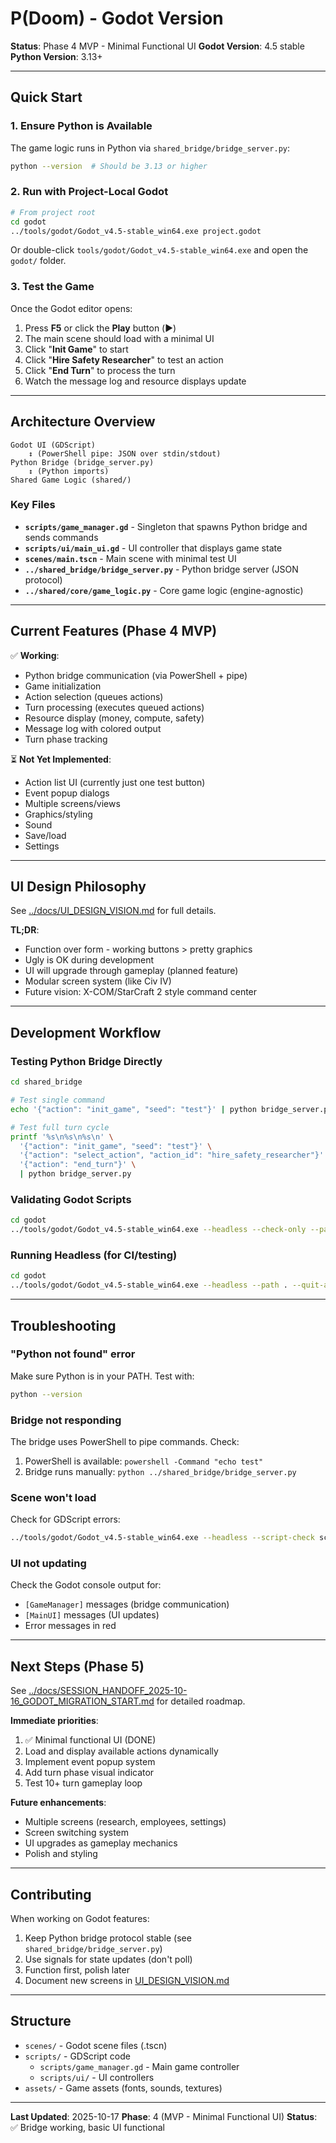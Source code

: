 # P(Doom) - Godot Version

**Status**: Phase 4 MVP - Minimal Functional UI
**Godot Version**: 4.5 stable
**Python Version**: 3.13+

---

## Quick Start

### 1. Ensure Python is Available
The game logic runs in Python via `shared_bridge/bridge_server.py`:

```bash
python --version  # Should be 3.13 or higher
```

### 2. Run with Project-Local Godot

```bash
# From project root
cd godot
../tools/godot/Godot_v4.5-stable_win64.exe project.godot
```

Or double-click `tools/godot/Godot_v4.5-stable_win64.exe` and open the `godot/` folder.

### 3. Test the Game

Once the Godot editor opens:
1. Press **F5** or click the **Play** button (▶️)
2. The main scene should load with a minimal UI
3. Click "**Init Game**" to start
4. Click "**Hire Safety Researcher**" to test an action
5. Click "**End Turn**" to process the turn
6. Watch the message log and resource displays update

---

## Architecture Overview

```
Godot UI (GDScript)
    ↕ (PowerShell pipe: JSON over stdin/stdout)
Python Bridge (bridge_server.py)
    ↕ (Python imports)
Shared Game Logic (shared/)
```

### Key Files

- **`scripts/game_manager.gd`** - Singleton that spawns Python bridge and sends commands
- **`scripts/ui/main_ui.gd`** - UI controller that displays game state
- **`scenes/main.tscn`** - Main scene with minimal test UI
- **`../shared_bridge/bridge_server.py`** - Python bridge server (JSON protocol)
- **`../shared/core/game_logic.py`** - Core game logic (engine-agnostic)

---

## Current Features (Phase 4 MVP)

✅ **Working**:
- Python bridge communication (via PowerShell + pipe)
- Game initialization
- Action selection (queues actions)
- Turn processing (executes queued actions)
- Resource display (money, compute, safety)
- Message log with colored output
- Turn phase tracking

⏳ **Not Yet Implemented**:
- Action list UI (currently just one test button)
- Event popup dialogs
- Multiple screens/views
- Graphics/styling
- Sound
- Save/load
- Settings

---

## UI Design Philosophy

See [../docs/UI_DESIGN_VISION.md](../docs/UI_DESIGN_VISION.md) for full details.

**TL;DR**:
- Function over form - working buttons > pretty graphics
- Ugly is OK during development
- UI will upgrade through gameplay (planned feature)
- Modular screen system (like Civ IV)
- Future vision: X-COM/StarCraft 2 style command center

---

## Development Workflow

### Testing Python Bridge Directly

```bash
cd shared_bridge

# Test single command
echo '{"action": "init_game", "seed": "test"}' | python bridge_server.py

# Test full turn cycle
printf '%s\n%s\n%s\n' \
  '{"action": "init_game", "seed": "test"}' \
  '{"action": "select_action", "action_id": "hire_safety_researcher"}' \
  '{"action": "end_turn"}' \
  | python bridge_server.py
```

### Validating Godot Scripts

```bash
cd godot
../tools/godot/Godot_v4.5-stable_win64.exe --headless --check-only --path .
```

### Running Headless (for CI/testing)

```bash
cd godot
../tools/godot/Godot_v4.5-stable_win64.exe --headless --path . --quit-after 5
```

---

## Troubleshooting

### "Python not found" error
Make sure Python is in your PATH. Test with:
```bash
python --version
```

### Bridge not responding
The bridge uses PowerShell to pipe commands. Check:
1. PowerShell is available: `powershell -Command "echo test"`
2. Bridge runs manually: `python ../shared_bridge/bridge_server.py`

### Scene won't load
Check for GDScript errors:
```bash
../tools/godot/Godot_v4.5-stable_win64.exe --headless --script-check scripts/game_manager.gd
```

### UI not updating
Check the Godot console output for:
- `[GameManager]` messages (bridge communication)
- `[MainUI]` messages (UI updates)
- Error messages in red

---

## Next Steps (Phase 5)

See [../docs/SESSION_HANDOFF_2025-10-16_GODOT_MIGRATION_START.md](../docs/SESSION_HANDOFF_2025-10-16_GODOT_MIGRATION_START.md) for detailed roadmap.

**Immediate priorities**:
1. ✅ Minimal functional UI (DONE)
2. Load and display available actions dynamically
3. Implement event popup system
4. Add turn phase visual indicator
5. Test 10+ turn gameplay loop

**Future enhancements**:
- Multiple screens (research, employees, settings)
- Screen switching system
- UI upgrades as gameplay mechanics
- Polish and styling

---

## Contributing

When working on Godot features:
1. Keep Python bridge protocol stable (see `shared_bridge/bridge_server.py`)
2. Use signals for state updates (don't poll)
3. Function first, polish later
4. Document new screens in [UI_DESIGN_VISION.md](../docs/UI_DESIGN_VISION.md)

---

## Structure
- `scenes/` - Godot scene files (.tscn)
- `scripts/` - GDScript code
  - `scripts/game_manager.gd` - Main game controller
  - `scripts/ui/` - UI controllers
- `assets/` - Game assets (fonts, sounds, textures)

---

**Last Updated**: 2025-10-17
**Phase**: 4 (MVP - Minimal Functional UI)
**Status**: ✅ Bridge working, basic UI functional
